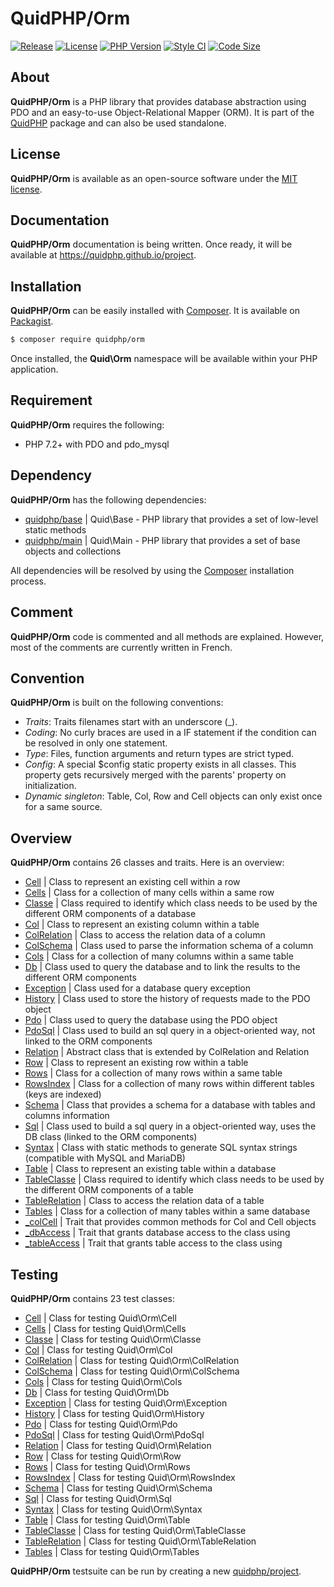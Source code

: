 # QuidPHP/Orm
[![Release](https://img.shields.io/github/v/release/quidphp/orm)](https://packagist.org/packages/quidphp/orm)
[![License](https://img.shields.io/github/license/quidphp/orm)](https://github.com/quidphp/orm/blob/master/LICENSE)
[![PHP Version](https://img.shields.io/packagist/php-v/quidphp/orm)](https://www.php.net)
[![Style CI](https://styleci.io/repos/203672588/shield)](https://styleci.io)
[![Code Size](https://img.shields.io/github/languages/code-size/quidphp/orm)](https://github.com/quidphp/orm)

## About
**QuidPHP/Orm** is a PHP library that provides database abstraction using PDO and an easy-to-use Object-Relational Mapper (ORM). It is part of the [QuidPHP](https://github.com/quidphp/project) package and can also be used standalone. 

## License
**QuidPHP/Orm** is available as an open-source software under the [MIT license](LICENSE).

## Documentation
**QuidPHP/Orm** documentation is being written. Once ready, it will be available at https://quidphp.github.io/project.

## Installation
**QuidPHP/Orm** can be easily installed with [Composer](https://getcomposer.org). It is available on [Packagist](https://packagist.org/packages/quidphp/orm).
``` bash
$ composer require quidphp/orm
```
Once installed, the **Quid\Orm** namespace will be available within your PHP application.

## Requirement
**QuidPHP/Orm** requires the following:
- PHP 7.2+ with PDO and pdo_mysql

## Dependency
**QuidPHP/Orm** has the following dependencies:
- [quidphp/base](https://github.com/quidphp/base) | Quid\Base - PHP library that provides a set of low-level static methods
- [quidphp/main](https://github.com/quidphp/main) | Quid\Main - PHP library that provides a set of base objects and collections 

All dependencies will be resolved by using the [Composer](https://getcomposer.org) installation process.

## Comment
**QuidPHP/Orm** code is commented and all methods are explained. However, most of the comments are currently written in French.

## Convention
**QuidPHP/Orm** is built on the following conventions:
- *Traits*: Traits filenames start with an underscore (_).
- *Coding*: No curly braces are used in a IF statement if the condition can be resolved in only one statement.
- *Type*: Files, function arguments and return types are strict typed.
- *Config*: A special $config static property exists in all classes. This property gets recursively merged with the parents' property on initialization.
- *Dynamic singleton*: Table, Col, Row and Cell objects can only exist once for a same source.

## Overview
**QuidPHP/Orm** contains 26 classes and traits. Here is an overview:
- [Cell](src/Cell.php) | Class to represent an existing cell within a row
- [Cells](src/Cells.php) | Class for a collection of many cells within a same row
- [Classe](src/Classe.php) | Class required to identify which class needs to be used by the different ORM components of a database
- [Col](src/Col.php) | Class to represent an existing column within a table
- [ColRelation](src/ColRelation.php) | Class to access the relation data of a column
- [ColSchema](src/ColSchema.php) | Class used to parse the information schema of a column
- [Cols](src/Cols.php) | Class for a collection of many columns within a same table
- [Db](src/Db.php) | Class used to query the database and to link the results to the different ORM components
- [Exception](src/Exception.php) | Class used for a database query exception
- [History](src/History.php) | Class used to store the history of requests made to the PDO object
- [Pdo](src/Pdo.php) | Class used to query the database using the PDO object
- [PdoSql](src/PdoSql.php) | Class used to build an sql query in a object-oriented way, not linked to the ORM components
- [Relation](src/Relation.php) | Abstract class that is extended by ColRelation and Relation
- [Row](src/Row.php) | Class to represent an existing row within a table
- [Rows](src/Rows.php) | Class for a collection of many rows within a same table
- [RowsIndex](src/RowsIndex.php) | Class for a collection of many rows within different tables (keys are indexed)
- [Schema](src/Schema.php) | Class that provides a schema for a database with tables and columns information
- [Sql](src/Sql.php) | Class used to build a sql query in a object-oriented way, uses the DB class (linked to the ORM components)
- [Syntax](src/Syntax.php) | Class with static methods to generate SQL syntax strings (compatible with MySQL and MariaDB)
- [Table](src/Table.php) | Class to represent an existing table within a database
- [TableClasse](src/TableClasse.php) | Class required to identify which class needs to be used by the different ORM components of a table
- [TableRelation](src/TableRelation.php) | Class to access the relation data of a table
- [Tables](src/Tables.php) | Class for a collection of many tables within a same database
- [_colCell](src/_colCell.php) | Trait that provides common methods for Col and Cell objects
- [_dbAccess](src/_dbAccess.php) | Trait that grants database access to the class using
- [_tableAccess](src/_tableAccess.php) | Trait that grants table access to the class using

## Testing
**QuidPHP/Orm** contains 23 test classes:
- [Cell](test/Cell.php) | Class for testing Quid\Orm\Cell
- [Cells](test/Cells.php) | Class for testing Quid\Orm\Cells
- [Classe](test/Classe.php) | Class for testing Quid\Orm\Classe
- [Col](test/Col.php) | Class for testing Quid\Orm\Col
- [ColRelation](test/ColRelation.php) | Class for testing Quid\Orm\ColRelation
- [ColSchema](test/ColSchema.php) | Class for testing Quid\Orm\ColSchema
- [Cols](test/Cols.php) | Class for testing Quid\Orm\Cols
- [Db](test/Db.php) | Class for testing Quid\Orm\Db
- [Exception](test/Exception.php) | Class for testing Quid\Orm\Exception
- [History](test/History.php) | Class for testing Quid\Orm\History
- [Pdo](test/Pdo.php) | Class for testing Quid\Orm\Pdo
- [PdoSql](test/PdoSql.php) | Class for testing Quid\Orm\PdoSql
- [Relation](test/Relation.php) | Class for testing Quid\Orm\Relation
- [Row](test/Row.php) | Class for testing Quid\Orm\Row
- [Rows](test/Rows.php) | Class for testing Quid\Orm\Rows
- [RowsIndex](test/RowsIndex.php) | Class for testing Quid\Orm\RowsIndex
- [Schema](test/Schema.php) | Class for testing Quid\Orm\Schema
- [Sql](test/Sql.php) | Class for testing Quid\Orm\Sql
- [Syntax](test/Syntax.php) | Class for testing Quid\Orm\Syntax
- [Table](test/Table.php) | Class for testing Quid\Orm\Table
- [TableClasse](test/TableClasse.php) | Class for testing Quid\Orm\TableClasse
- [TableRelation](test/TableRelation.php) | Class for testing Quid\Orm\TableRelation
- [Tables](test/Tables.php) | Class for testing Quid\Orm\Tables

**QuidPHP/Orm** testsuite can be run by creating a new [quidphp/project](https://github.com/quidphp/project).